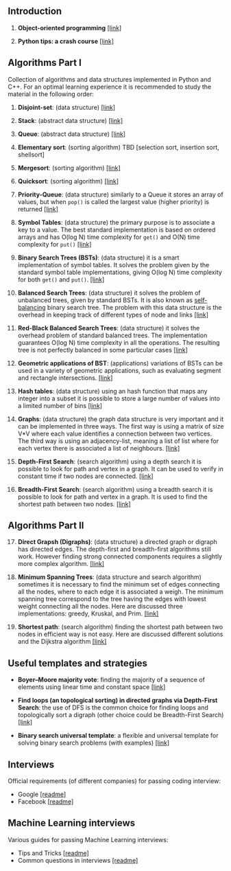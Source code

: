 
Introduction
-------------

1. **Object-oriented programming** [[link]](./oo-programming)

2. **Python tips: a crash course** [[link]](./python-tips)


Algorithms Part I
-----------------

Collection of algorithms and data structures implemented in Python and C++. For an optimal learning experience it is recommended to study the material in the following order:

1. **Disjoint-set**: (data structure) [[link]](./disjoint-set)

2. **Stack**: (abstract data structure) [[link]](./stack)

3. **Queue**: (abstract data structure) [[link]](./queue)

4. **Elementary sort**: (sorting algorithm) TBD [selection sort, insertion sort, shellsort]

5. **Mergesort**: (sorting algorithm) [[link]](./mergesort)

6. **Quicksort**: (sorting algorithm) [[link]](./quicksort)

7. **Priority-Queue**: (data structure) similarly to a Queue it stores an array of values, but when `pop()` is called the largest value (higher priority) is returned [[link]](./priority-queue)

8. **Symbol Tables**: (data structure) the primary purpose is to associate a key to a value. The best standard implementation is based on ordered arrays and has O(log N) time complexity for `get()` and O(N) time complexity for `put()` [[link]](./symbol-tables)

9. **Binary Search Trees (BSTs)**: (data structure) it is a smart implementation of symbol tables. It solves the problem given by the standard symbol table implementations, giving O(log N) time complexity for both `get()` and `put()`. [[link]](./binary-search-trees)

10. **Balanced Search Trees**: (data structure) it solves the problem of unbalanced trees, given by standard BSTs. It is also known as [self-balancing](https://en.wikipedia.org/wiki/Self-balancing_binary_search_tree) binary search tree. The problem with this data structure is the overhead in keeping track of different types of node and links [[link]](./balanced-search-trees)

11. **Red-Black Balanced Search Trees**: (data structure) it solves the overhead problem of standard balanced trees. The implementation guarantees O(log N) time complexity in all the operations. The resulting tree is not perfectly balanced in some particular cases [[link]](./red-black-balanced-search-trees)

12. **Geometric applications of BST**: (applications) variations of BSTs can be used in a variety of geometric applications, such as evaluating segment and rectangle intersections. [[link]](./geometric-bst)

13. **Hash tables**: (data structure) using an hash function that maps any integer into a subset it is possible to store a large number of values into a limited number of bins [[link]](./hash-functions)

14. **Graphs**: (data structure) the graph data structure is very important and it can be implemented in three ways. The first way is using a matrix of size V*V where each value identifies a connection between two vertices. The third way is using an adjacency-list, meaning a list of list where for each vertex there is associated a list of neighbours. [[link]](./graph)

15. **Depth-First Search**: (search algorithm) using a depth search it is possible to look for path and vertex in a graph. It can be used to verify in constant time if two nodes are connected. [[link]](./depth-first-search)

16. **Breadth-First Search**: (search algorithm) using a breadth search it is possible to look for path and vertex in a graph. It is used to find the shortest path between two nodes. [[link]](./breadth-first-search)

Algorithms Part II
------------------

17. **Direct Grapsh (Digraphs)**: (data structure) a directed graph or digraph has directed edges. The depth-first and breadth-first algorithms still work. However finding strong connected components requires a slightly more complex algorithm. [[link]](./digraph)

18. **Minimum Spanning Trees**: (data structure and search algorithm) sometimes it is necessary to find the minimum set of edges connecting all the nodes, where to each edge it is associated a weigh. The minimum spanning tree correspond to the tree having the edges with lowest weight connecting all the nodes. Here are discussed three implementations: greedy, Kruskal, and Prim. [[link]](./minimum-spanning-trees)

19. **Shortest path**: (search algorithm) finding the shortest path between two nodes in efficient way is not easy. Here are discussed different solutions and the Dijkstra algorithm [[link]](./shortest-path)

Useful templates and strategies
---------------------------------

- **Boyer–Moore majority vote**: finding the majority of a sequence of elements using linear time and constant space [[link]](./useful/boyer-moore-majority/README.md)

- **Find loops (an topological sorting) in directed graphs via Depth-First Search**: the use of DFS is the common choice for finding loops and topologically sort a digraph (other choice could be Breadth-First Search) [[link]](./useful/loop-finder-dfs/README.md)

- **Binary search universal template**: a flexible and universal template for solving binary search problems (with examples) [[link]](./useful/template-binary-search/README.md)

Interviews
-----------

Official requirements (of different companies) for passing coding interview:

- Google [[readme]](./interview/google.md)
- Facebook [[readme]](./interview/facebook.md)

Machine Learning interviews
---------------------------

Various guides for passing Machine Learning interviews:

- Tips and Tricks [[readme]](./machine-learning/khangich/README.md) 
- Common questions in interviews [[readme]](./machine-learning/feynman687/README.md)


